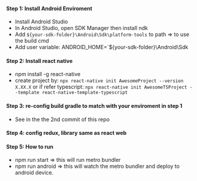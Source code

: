 #### Step 1: Install Android Enviroment
- Install Android Studio
- In Android Studio, open SDK Manager then install ndk
- Add `${your-sdk-folder}\Android\Sdk\platform-tools` to path => to use the build cmd
- Add user variable: ANDROID_HOME=`${your-sdk-folder}\Android\Sdk

#### Step 2: Install react native
- npm install -g react-native
- create project by: `npx react-native init AwesomeProject --version X.XX.X`
or if refer typescript: `npx react-native init AwesomeTSProject --template react-native-template-typescript`

#### Step 3: re-config build gradle to match with your enviroment in step 1
- See in the the 2nd commit of this repo

#### Step 4: config redux, library same as react web

#### Step 5: How to run

- npm run start => this will run metro bundler
- npm run android  => this will watch the metro bundler and deploy to android device.
